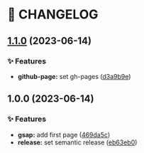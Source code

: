 # 🚦 CHANGELOG

## [1.1.0](https://github.com/qkrdkwl9090/animation_port_foilo/compare/v1.0.0...v1.1.0) (2023-06-14)


### ✨ Features

* **github-page:** set gh-pages ([d3a9b9e](https://github.com/qkrdkwl9090/animation_port_foilo/commit/d3a9b9ef35b82acc8446b6952e7e64e0d0559d28))

## 1.0.0 (2023-06-14)


### ✨ Features

* **gsap:** add first page ([469da5c](https://github.com/qkrdkwl9090/animation_port_foilo/commit/469da5c55eff4f37196b4407eecc6c6b76b7fac6))
* **release:** set semantic release ([eb63eb0](https://github.com/qkrdkwl9090/animation_port_foilo/commit/eb63eb0cc7c38c963e9da7c44534bdb1def4b8ba))
